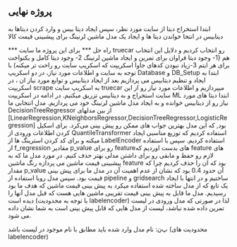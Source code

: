 پروژه نهایی
----
ابتدا استخراج دیتا از سایت مورد نظر، سپس ایجاد دیتا بیس و وارد کردن دیتاها به دیتابیس
در انتخا خواندن دیتا ها و ایجاد یک مدل ماشین لرنینگ برای پیشبینی قیمت کالا 


*** راه حل ***
برای این پروژه ما سایت truecar رو انتخاب کردیم و دلایل این انتخاب هم {1- وجود دیتا فراوان برای تمرین و ایجاد ماشین لرنینگ 2- وجود دیتا کامل و یکنواخت برای هر ایتم 3-زیاد نبودن کدهای جاوا اسکریپت که اسکریپ سایت رو راحت تر میکنه)
با توجه به سایت و اطلاعات مورد نیاز، در دو اسکریپ Database و DB_Setup ابتدا به ایجاد و تنظیم دیتابیس می پردازیم 
بعد از ایجاد دیتابیس و توابع مورد نیاز ان ، در اسکریپت scrape به اسکریپ سایت truecar میپردازیم و اطلاعات مورد نیاز رو از این سایت استخراج و به دیتابیس تزریق میکنیم.
در ادامه در اسکریپت ML ابتدا دیتا های مورد نیاز رو از دیتابیس خوانده و به ایجاد مدل ماشین لرنینگ خود می پردازیم.
مدل انتخابی ما  DecisionTreeRegressor از بین مدلهای  [LinearRegression,KNeighborsRegressor,DecisionTreeRegressor,LogisticRegression] بود, که این مدل بهترین جواب های ممکن رو پیش بینی می‌کرد.
برای اسکیل کردن اطلاعات ورودی از QuantileTransformer استفاده کردیم که توزیع مناسبی ایجاد میکنه و برای کد کردن استرینگ ها از LabelEncoder استفاده کردیم. 
سپس با استفاده از f_regression  مقادیر p_value رو برای featureهای بدست اوردیم که feature های لازم رو حفظ و مابقی رو برای داشتن مدلی بهتر حذف کنیم. در مورد مدل ما که به پیشبینی قیمت ماشین می پردازه رنگ ماشین feature بود
که ان را حذف کردیم چرا که مقدار p_value آن حدود 0.4 بود که نشان از عدم اهمیت آن در مدل ما برای پیش بینی قیمت بود.
سپس مدل روبا استفاده از pipeline و gridsearch ساختیم و در انتها با ایجاد یک تابع که از مدل ساخته شده استفاده میکرد به پیش بینی قیمت ماشین که هدف ما بود رسیدیم.
 مدل ما قابل به پیش بینی قیمت تقریبی ماشین هایی هست که قبل مدل آنها را دیده است (با توجه به محدودیت labelencoder) لذا در صورتی که مدل ورودی در لیست تمرین داده شده نباشد، لیست از مدل هایی که قابل پیش بینی است به شما نشان داده می شود.

پ‌ن: نام مدل وارد شده باید مطابق با نام موجود در لیست باشد (محدودیت های labelencoder)